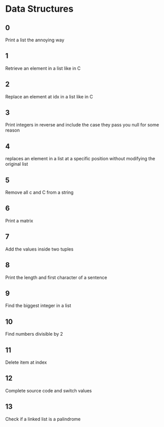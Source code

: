 # Data Structures

## 0
Print a list the annoying way

## 1
Retrieve an element in a list like in C

## 2
Replace an element at idx in a list like in C

## 3
Print integers in reverse and include the case they pass you null for some reason

## 4
replaces an element in a list at a specific position without modifying the original list

## 5
Remove all c and C from a string

## 6
Print a matrix

## 7
Add the values inside two tuples

## 8
Print the length and first character of a sentence

## 9
Find the biggest integer in a list

## 10
Find numbers divisible by 2

## 11
Delete item at index

## 12
Complete source code and switch values

## 13
Check if a linked list is a palindrome